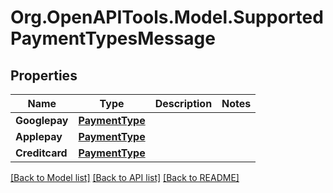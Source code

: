 # Org.OpenAPITools.Model.SupportedPaymentTypesMessage

## Properties

Name | Type | Description | Notes
------------ | ------------- | ------------- | -------------
**Googlepay** | [**PaymentType**](PaymentType.md) |  | 
**Applepay** | [**PaymentType**](PaymentType.md) |  | 
**Creditcard** | [**PaymentType**](PaymentType.md) |  | 

[[Back to Model list]](../README.md#documentation-for-models) [[Back to API list]](../README.md#documentation-for-api-endpoints) [[Back to README]](../README.md)

